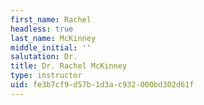 ```yaml
---
first_name: Rachel
headless: true
last_name: McKinney
middle_initial: ''
salutation: Dr.
title: Dr. Rachel McKinney
type: instructor
uid: fe3b7cf9-d57b-1d3a-c932-000bd302d61f
---
```

